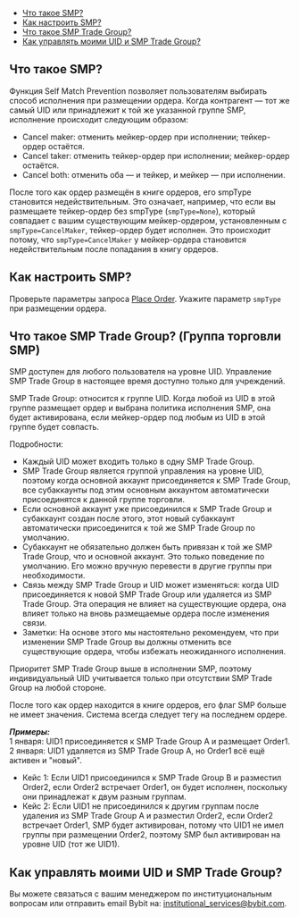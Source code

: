 - [Что такое SMP?](#что-такое-smp)
- [Как настроить SMP?](#как-настроить-smp)
- [Что такое SMP Trade Group?](#что-такое-smp-trade-group)
- [Как управлять моими UID и SMP Trade Group?](#как-управлять-моими-uid-и-smp-trade-group)

<a id="что-такое-smp"></a>

## Что такое SMP?

Функция Self Match Prevention позволяет пользователям выбирать способ исполнения при размещении ордера.
Когда контрагент — тот же самый UID или принадлежит к той же указанной группе SMP, исполнение происходит
следующим образом:

- Cancel maker: отменить мейкер-ордер при исполнении; тейкер-ордер остаётся.
- Cancel taker: отменить тейкер-ордер при исполнении; мейкер-ордер остаётся.
- Cancel both: отменить оба — и тейкер, и мейкер — при исполнении.
  
После того как ордер размещён в книге ордеров, его smpType становится недействительным. Это означает, например, что
если вы размещаете тейкер-ордер без smpType (`smpType=None`), который совпадает с вашим существующим мейкер-ордером,
установленным с `smpType=CancelMaker`, тейкер-ордер будет исполнен. Это происходит потому, что `smpType=CancelMaker` у
мейкер-ордера становится недействительным после попадания в книгу ордеров.

<a id="как-настроить-smp"></a>

## Как настроить SMP?

Проверьте параметры запроса [Place Order](#). Укажите параметр `smpType` при размещении ордера.

<a id="что-такое-smp-trade-group"></a>

## Что такое SMP Trade Group? (Группа торговли SMP)

SMP доступен для любого пользователя на уровне UID.
Управление SMP Trade Group в настоящее время доступно только для учреждений.

SMP Trade Group: относится к группе UID. Когда любой из UID в этой группе размещает ордер и выбрана политика исполнения
SMP, она будет активирована, если мейкер-ордер под любым из UID в этой группе будет совпасть.

Подробности:

- Каждый UID может входить только в одну SMP Trade Group.
- SMP Trade Group является группой управления на уровне UID, поэтому когда основной аккаунт присоединяется к
  SMP Trade Group, все субаккаунты под этим основным аккаунтом автоматически присоединятся к данной группе торговли.
- Если основной аккаунт уже присоединился к SMP Trade Group и субаккаунт создан после этого, этот новый субаккаунт
  автоматически присоединится к той же SMP Trade Group по умолчанию.
- Субаккаунт не обязательно должен быть привязан к той же SMP Trade Group, что и основной аккаунт. Это только поведение
  по умолчанию. Его можно вручную перевести в другие группы при необходимости.
- Связь между SMP Trade Group и UID может изменяться: когда UID присоединяется к новой SMP Trade Group или удаляется
  из SMP Trade Group. Эта операция не влияет на существующие ордера, она влияет только на вновь размещаемые ордера
  после изменения связи.
- Заметки: На основе этого мы настоятельно рекомендуем, что при изменении SMP Trade Group вы должны отменить все
  существующие ордера, чтобы избежать неожиданного исполнения.

Приоритет SMP Trade Group выше в исполнении SMP, поэтому индивидуальный UID учитывается только при отсутствии
SMP Trade Group на любой стороне.

После того как ордер находится в книге ордеров, его флаг SMP больше не имеет значения. Система всегда следует тегу на
последнем ордере.

***Примеры:***  
1 января: UID1 присоединяется к SMP Trade Group A и размещает Order1.  
2 января: UID1 удаляется из SMP Trade Group A, но Order1 всё ещё активен и "новый".

- Кейс 1: Если UID1 присоединился к SMP Trade Group B и разместил Order2, если Order2 встречает Order1, он будет
  исполнен, поскольку они принадлежат к двум разным группам.
- Кейс 2: Если UID1 не присоединился к другим группам после удаления из SMP Trade Group A и разместил Order2, если
  Order2 встречает Order1, SMP будет активирован, потому что UID1 не имел группы при размещении Order2, поэтому SMP
  был активирован на уровне UID (тот же UID1).

<a id="как-управлять-моими-uid-и-smp-trade-group"></a>

## Как управлять моими UID и SMP Trade Group?

Вы можете связаться с вашим менеджером по институциональным вопросам или отправить email Bybit на:
<institutional_services@bybit.com>.
